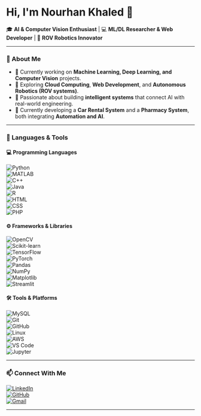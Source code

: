 # Hi, I'm Nourhan Khaled 👋  

🎓 **AI & Computer Vision Enthusiast** | 💻 **ML/DL Researcher & Web Developer** | 🤖 **ROV Robotics Innovator**  

---

### 🚀 About Me  
- 🌱 Currently working on **Machine Learning, Deep Learning, and Computer Vision** projects.  
- 🧩 Exploring **Cloud Computing**, **Web Development**, and **Autonomous Robotics (ROV systems)**.  
- 💬 Passionate about building **intelligent systems** that connect AI with real-world engineering.  
- 🔭 Currently developing a **Car Rental System** and a **Pharmacy System**, both integrating **Automation and AI**.

---

### 🧠 Languages & Tools  

#### 💻 Programming Languages  
![Python](https://img.shields.io/badge/Python-3776AB?style=for-the-badge&logo=python&logoColor=white)  
![MATLAB](https://img.shields.io/badge/MATLAB-0076A8?style=for-the-badge&logo=mathworks&logoColor=white)  
![C++](https://img.shields.io/badge/C++-00599C?style=for-the-badge&logo=cplusplus&logoColor=white)  
![Java](https://img.shields.io/badge/Java-007396?style=for-the-badge&logo=java&logoColor=white)  
![R](https://img.shields.io/badge/R-276DC3?style=for-the-badge&logo=r&logoColor=white)  
![HTML](https://img.shields.io/badge/HTML5-E34F26?style=for-the-badge&logo=html5&logoColor=white)  
![CSS](https://img.shields.io/badge/CSS3-1572B6?style=for-the-badge&logo=css3&logoColor=white)  
![PHP](https://img.shields.io/badge/PHP-777BB4?style=for-the-badge&logo=php&logoColor=white)  

#### ⚙️ Frameworks & Libraries  
![OpenCV](https://img.shields.io/badge/OpenCV-5C3EE8?style=for-the-badge&logo=opencv&logoColor=white)  
![Scikit-learn](https://img.shields.io/badge/Scikit--learn-F7931E?style=for-the-badge&logo=scikit-learn&logoColor=white)  
![TensorFlow](https://img.shields.io/badge/TensorFlow-FF6F00?style=for-the-badge&logo=tensorflow&logoColor=white)  
![PyTorch](https://img.shields.io/badge/PyTorch-EE4C2C?style=for-the-badge&logo=pytorch&logoColor=white)  
![Pandas](https://img.shields.io/badge/Pandas-150458?style=for-the-badge&logo=pandas&logoColor=white)  
![NumPy](https://img.shields.io/badge/NumPy-013243?style=for-the-badge&logo=numpy&logoColor=white)  
![Matplotlib](https://img.shields.io/badge/Matplotlib-11557C?style=for-the-badge&logo=matplotlib&logoColor=white)  
![Streamlit](https://img.shields.io/badge/Streamlit-FF4B4B?style=for-the-badge&logo=streamlit&logoColor=white)  

#### 🛠️ Tools & Platforms  
![MySQL](https://img.shields.io/badge/MySQL-4479A1?style=for-the-badge&logo=mysql&logoColor=white)  
![Git](https://img.shields.io/badge/Git-F05032?style=for-the-badge&logo=git&logoColor=white)  
![GitHub](https://img.shields.io/badge/GitHub-181717?style=for-the-badge&logo=github&logoColor=white)  
![Linux](https://img.shields.io/badge/Linux-FCC624?style=for-the-badge&logo=linux&logoColor=black)  
![AWS](https://img.shields.io/badge/AWS-232F3E?style=for-the-badge&logo=amazon-aws&logoColor=white)  
![VS Code](https://img.shields.io/badge/VS%20Code-007ACC?style=for-the-badge&logo=visual-studio-code&logoColor=white)  
![Jupyter](https://img.shields.io/badge/Jupyter-F37626?style=for-the-badge&logo=jupyter&logoColor=white)  

---

### 📫 Connect With Me  
[![LinkedIn](https://img.shields.io/badge/LinkedIn-Nourhan%20Khaled-blue?style=for-the-badge&logo=linkedin)](https://www.linkedin.com/in/nourhan-khaled-77484b292)  
[![GitHub](https://img.shields.io/badge/GitHub-Nourhan908-black?style=for-the-badge&logo=github)](https://github.com/Nourhan908)  
[![Gmail](https://img.shields.io/badge/Email-nourhankhaled908%40gmail.com-red?style=for-the-badge&logo=gmail&logoColor=white)](mailto:nourhankhaled908@gmail.com)

---
